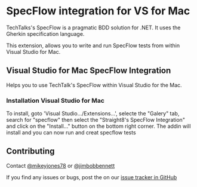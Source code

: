 # SpecFlow integration for  VS for Mac

TechTalks's SpecFlow is a pragmatic BDD solution for .NET. It uses the Gherkin specification language. 

This extension, allows you to write and run SpecFlow tests from within Visual Studio for Mac.

## Visual Studio for Mac SpecFlow Integration

Helps you to use TechTalk's SpecFlow within Visual Studio for the Mac.

### Installation Visual Studio for Mac
To install, goto 'Visual Studio.../Extensions...', selecte the "Galery" tab, search for "specflow" then select the "Straight8's SpecFlow Integration" and click on the "Install..." button on the bottom right corner. The addin will install and you can now run and creat specflow tests

## Contributing
Contact [@mikeyjones78](https://twitter.com/MikeyJones78) or [@jimbobbennett](https://twitter.com/jimbobbennett) 

If you find any issues or bugs, post the on our [issue tracker in GitHub](https://github.com/straighteight/SpecFlow-VS-Mac-Integration/issues)
